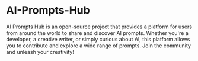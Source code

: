 # AI-Prompts-Hub
AI Prompts Hub is an open-source project that provides a platform for users from around the world to share and discover AI prompts. Whether you're a developer, a creative writer, or simply curious about AI, this platform allows you to contribute and explore a wide range of prompts. Join the community and unleash your creativity!
